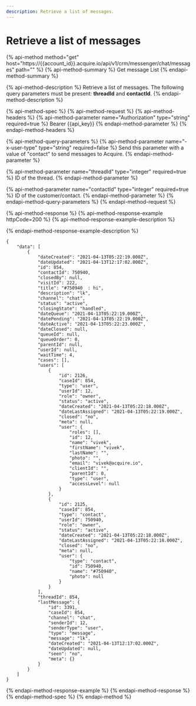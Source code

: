 ```yaml
---
description: Retrieve a list of messages.
---
```


# Retrieve a list of messages

{% api-method method="get" host="https://{{account\_id}}.acquire.io/api/v1/crm/messenger/chat/messages" path="" %}
{% api-method-summary %}
Get message List
{% endapi-method-summary %}

{% api-method-description %}
Retrieve a list of messages. The following query parameters must be present: **threadId** and **contactId**.
{% endapi-method-description %}

{% api-method-spec %}
{% api-method-request %}
{% api-method-headers %}
{% api-method-parameter name="Authorization" type="string" required=true %}
Bearer {{api\_key}}
{% endapi-method-parameter %}
{% endapi-method-headers %}

{% api-method-query-parameters %}
{% api-method-parameter name="-x-user-type" type="string" required=false %}
Send this parameter with a value of "contact" to send messages to Acquire.
{% endapi-method-parameter %}

{% api-method-parameter name="threadId" type="integer" required=true %}
ID of the thread.
{% endapi-method-parameter %}

{% api-method-parameter name="contactId" type="integer" required=true %}
ID of the customer/contact.
{% endapi-method-parameter %}
{% endapi-method-query-parameters %}
{% endapi-method-request %}

{% api-method-response %}
{% api-method-response-example httpCode=200 %}
{% api-method-response-example-description %}

{% endapi-method-response-example-description %}

```
{
    "data": [
        {
            "dateCreated": "2021-04-13T05:22:19.000Z",
            "dateUpdated": "2021-04-13T12:17:02.000Z",
            "id": 854,
            "contactId": 750940,
            "closedBy": null,
            "visitId": 222,
            "title": "#750940  : hi",
            "description": "lk",
            "channel": "chat",
            "status": "active",
            "closingState": "handled",
            "dateQueue": "2021-04-13T05:22:19.000Z",
            "datePending": "2021-04-13T05:22:19.000Z",
            "dateActive": "2021-04-13T05:22:23.000Z",
            "dateClosed": null,
            "queueId": null,
            "queueOrder": 0,
            "parentId": null,
            "userId": null,
            "waitTime": 4,
            "cases": [],
            "users": [
                {
                    "id": 2126,
                    "caseId": 854,
                    "type": "user",
                    "userId": 12,
                    "role": "owner",
                    "status": "active",
                    "dateCreated": "2021-04-13T05:22:18.000Z",
                    "dateLastAssigned": "2021-04-13T05:22:19.000Z",
                    "closed": "no",
                    "meta": null,
                    "user": {
                        "roles": [],
                        "id": 12,
                        "name": "vivek",
                        "firstName": "vivek",
                        "lastName": "",
                        "photo": "",
                        "email": "vivek@acquire.io",
                        "clientId": "",
                        "parentId": 0,
                        "type": "user",
                        "accessLevel": null
                    }
                },
                {
                    "id": 2125,
                    "caseId": 854,
                    "type": "contact",
                    "userId": 750940,
                    "role": "owner",
                    "status": "active",
                    "dateCreated": "2021-04-13T05:22:18.000Z",
                    "dateLastAssigned": "2021-04-13T05:22:18.000Z",
                    "closed": "no",
                    "meta": null,
                    "user": {
                        "type": "contact",
                        "id": 750940,
                        "name": "#750940",
                        "photo": null
                    }
                }
            ],
            "threadId": 854,
            "lastMessage": {
                "id": 3391,
                "caseId": 854,
                "channel": "chat",
                "senderId": 12,
                "senderType": "user",
                "type": "message",
                "message": "lk",
                "dateCreated": "2021-04-13T12:17:02.000Z",
                "dateUpdated": null,
                "seen": "no",
                "meta": {}
            }
        }
    ]
}
```
{% endapi-method-response-example %}
{% endapi-method-response %}
{% endapi-method-spec %}
{% endapi-method %}

